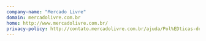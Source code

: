 ```yaml
---
company-name: "Mercado Livre"
domain: mercadolivre.com.br
home: http://www.mercadolivre.com.br/
privacy-policy: http://contato.mercadolivre.com.br/ajuda/Pol%EDticas-de-Privacidade_1442
---
```




